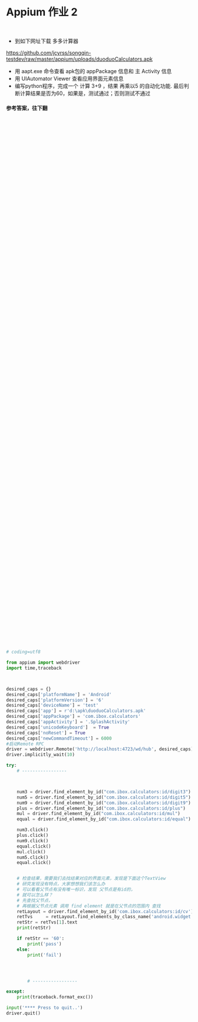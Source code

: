 # Appium 作业 2 

<br>

- 到如下网址下载 多多计算器 <br>


 
 https://github.com/jcyrss/songqin-testdev/raw/master/appium/uploads/duoduoCalculators.apk
 

- 用 aapt.exe 命令查看 apk包的 appPackage 信息和  主 Activity 信息
- 用 UIAutomator Viewer 查看应用界面元素信息
- 编写python程序，完成一个 计算 3+9 ，结果 再乘以5 的自动化功能. 最后判断计算结果是否为60，如果是，测试通过；否则测试不通过



#### 参考答案，往下翻


<br><br><br><br><br><br><br><br><br><br><br><br><br><br><br><br><br><br><br><br><br><br><br><br><br><br><br><br><br><br><br><br><br><br><br><br><br><br><br><br><br><br><br><br><br><br><br><br><br><br><br><br><br><br><br><br><br><br><br><br><br><br><br><br><br><br><br><br><br><br><br><br><br><br><br><br><br><br><br><br><br><br><br><br>

```python
# coding=utf8

from appium import webdriver
import time,traceback



desired_caps = {}
desired_caps['platformName'] = 'Android'
desired_caps['platformVersion'] = '6'
desired_caps['deviceName'] = 'test'
desired_caps['app'] = r'd:\apk\duoduoCalculators.apk'
desired_caps['appPackage'] = 'com.ibox.calculators'
desired_caps['appActivity'] = '.SplashActivity'
desired_caps['unicodeKeyboard']  = True
desired_caps['noReset'] = True
desired_caps['newCommandTimeout'] = 6000
#启动Remote RPC
driver = webdriver.Remote('http://localhost:4723/wd/hub', desired_caps)
driver.implicitly_wait(10)

try:
    # -----------------



    num3 = driver.find_element_by_id("com.ibox.calculators:id/digit3")
    num5 = driver.find_element_by_id("com.ibox.calculators:id/digit5")
    num9 = driver.find_element_by_id("com.ibox.calculators:id/digit9")
    plus = driver.find_element_by_id("com.ibox.calculators:id/plus")
    mul = driver.find_element_by_id("com.ibox.calculators:id/mul")
    equal = driver.find_element_by_id("com.ibox.calculators:id/equal")

    num3.click()
    plus.click()
    num9.click()
    equal.click()
    mul.click()
    num5.click()
    equal.click()


    # 检查结果，需要我们去找结果对应的界面元素，发现是下面这个TextView
    # 研究发现没有特点，大家想想我们该怎么办
    # 可以看看父节点有没有唯一标识，发现 父节点是有id的，
    # 就可以怎么样？
    # 先查找父节点，
    # 再根据父节点元素 调用 find element 就是在父节点的范围内 查找
    retLayout = driver.find_element_by_id('com.ibox.calculators:id/cv')
    retTvs     = retLayout.find_elements_by_class_name('android.widget.TextView')
    retStr = retTvs[1].text
    print(retStr)

    if retStr == '60':
        print('pass')
    else:
        print('fail')




        # -----------------

except:
    print(traceback.format_exc())

input('**** Press to quit..')
driver.quit()
```




 

